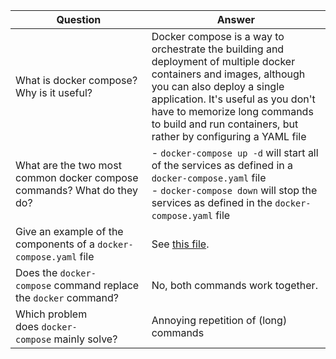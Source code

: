 
| Question                                                               | Answer                                                                                                                                                                                                                                                                                     |
| ---------------------------------------------------------------------- | ------------------------------------------------------------------------------------------------------------------------------------------------------------------------------------------------------------------------------------------------------------------------------------------ |
| What is docker compose? Why is it useful?                              | Docker compose is a way to orchestrate the building and deployment of multiple docker containers and images, although you can also deploy a single application. It's useful as you don't have to memorize long commands to build and run containers, but rather by configuring a YAML file |
| What are the two most common docker compose commands? What do they do? | - `docker-compose up -d` will start all of the services as defined in a `docker-compose.yaml` file<br>- `docker-compose down` will stop the services as defined in the `docker-compose.yaml` file                                                                                          |
| Give an example of the components of a `docker-compose.yaml` file      | See [this file](docker-compose.yaml).                                                                                                                                                                                                                                                      |
| Does the `docker-compose` command replace the `docker` command?        | No, both commands work together.                                                                                                                                                                                                                                                           |
| Which problem does `docker-compose` mainly solve?                      | Annoying repetition of (long) commands                                                                                                                                                                                                                                                     |
